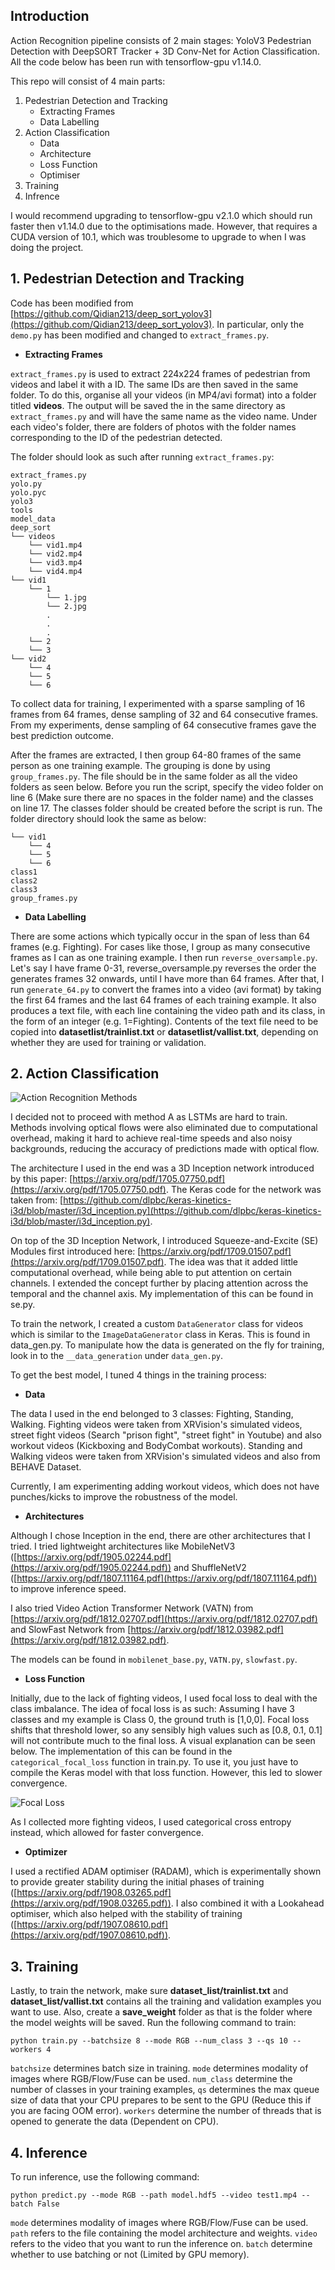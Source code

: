 ## **Introduction**

Action Recognition pipeline consists of 2 main stages: YoloV3 Pedestrian Detection with DeepSORT Tracker + 3D Conv-Net for Action Classification. All the code below has been run with tensorflow-gpu v1.14.0.

This repo will consist of 4 main parts:

 1. Pedestrian Detection and Tracking 
	 - Extracting Frames
	 - Data Labelling
 2. Action Classification
	 - Data
	 - Architecture
	 - Loss Function
	 - Optimiser
 4. Training
 5. Infrence

I would recommend upgrading to tensorflow-gpu v2.1.0 which should run faster then v1.14.0 due to the optimisations made. However, that requires a CUDA version of 10.1, which was troublesome to upgrade to when I was doing the project.

## 1. **Pedestrian Detection and Tracking**

Code has been modified from [https://github.com/Qidian213/deep_sort_yolov3](https://github.com/Qidian213/deep_sort_yolov3). In particular, only the `demo.py` has been modified and changed to `extract_frames.py`.

 - **Extracting Frames**

`extract_frames.py` is used to extract 224x224 frames of pedestrian from videos and label it with a ID. The same IDs are then saved in the same folder. To do this, organise all your videos (in MP4/avi format) into a folder titled **videos**. The output will be saved the in the same directory as `extract_frames.py` and will have the same name as the video name. Under each video's folder, there are folders of photos with the folder names corresponding to the ID of the pedestrian detected.

The folder should look as such after running `extract_frames.py`:
```
extract_frames.py
yolo.py
yolo.pyc
yolo3
tools
model_data
deep_sort
└── videos
    └── vid1.mp4
    └── vid2.mp4
    └── vid3.mp4
    └── vid4.mp4
└── vid1
	└── 1
		└── 1.jpg
		└── 2.jpg
		.
		.
		.
	└── 2
	└── 3
└── vid2
	└── 4
	└── 5
	└── 6
```

To collect data for training, I experimented with a sparse sampling of 16 frames from 64 frames, dense sampling of 32 and 64 consecutive frames. From my experiments, dense sampling of 64 consecutive frames gave the best prediction outcome. 

After the frames are extracted, I then group 64-80 frames of the same person as one training example. The grouping is done by using `group_frames.py`. The file should be in the same folder as all the video folders as seen below. Before you run the script, specify the video folder on line 6 (Make sure there are no spaces in the folder name) and the classes on line 17. The classes folder should be created before the script is run. The folder directory should look the same as below:
```
└── vid1
	└── 4
	└── 5
	└── 6
class1
class2
class3
group_frames.py
```

 - **Data Labelling**

There are some actions which typically occur in the span of less than 64 frames (e.g. Fighting). For cases like those, I group as many consecutive frames as I can as one training example. I then run `reverse_oversample.py`. Let's say I have frame 0-31, reverse_oversample.py reverses the order the generates frames 32 onwards, until I have more than 64 frames. After that, I run `generate_64.py` to convert the frames into a video (avi format) by taking the first 64 frames and the last 64 frames of each training example. It also produces a  text file, with each line containing the video path and its class, in the form of an integer (e.g. 1=Fighting).  Contents of the text file need to be copied into **datasetlist/trainlist.txt** or **datasetlist/vallist.txt**, depending on whether they are used for training or validation.

## **2. Action Classification**


![Action Recognition Methods](methods.PNG)

I decided not to proceed with method A as LSTMs are hard to train. Methods involving optical flows were also eliminated due to computational overhead, making it hard to achieve real-time speeds and also noisy backgrounds, reducing the accuracy of predictions made with optical flow.

The architecture I used in the end was a 3D Inception network introduced by this paper: [https://arxiv.org/pdf/1705.07750.pdf](https://arxiv.org/pdf/1705.07750.pdf). The Keras code for the network was taken from: [https://github.com/dlpbc/keras-kinetics-i3d/blob/master/i3d_inception.py](https://github.com/dlpbc/keras-kinetics-i3d/blob/master/i3d_inception.py).

On top of the 3D Inception Network, I introduced Squeeze-and-Excite (SE) Modules first introduced here: [https://arxiv.org/pdf/1709.01507.pdf](https://arxiv.org/pdf/1709.01507.pdf). The idea was that it added little computational overhead, while being able to put attention on certain channels. I extended the concept further by placing attention across the temporal and the channel axis. My implementation of this can be found in se.py.

To train the network, I created a custom `DataGenerator` class for videos which is similar to the `ImageDataGenerator` class in Keras. This is found in data_gen.py. To manipulate how the data is generated on the fly for training, look in to the `__data_generation` under `data_gen.py`.

To get the best model, I tuned 4 things in the training process:

 - **Data**

The data I used in the end belonged to 3 classes: Fighting, Standing, Walking. Fighting videos were taken from XRVision's simulated videos, street fight videos (Search "prison fight", "street fight" in Youtube) and also workout videos (Kickboxing and BodyCombat workouts). Standing and Walking videos were taken from XRVision's simulated videos and also from BEHAVE Dataset.

Currently, I am experimenting adding workout videos, which does not have punches/kicks to improve the robustness of the model.

 - **Architectures**

Although I chose Inception in the end, there are other architectures that I tried. I tried lightweight architectures like MobileNetV3 ([https://arxiv.org/pdf/1905.02244.pdf](https://arxiv.org/pdf/1905.02244.pdf)) and ShuffleNetV2 ([https://arxiv.org/pdf/1807.11164.pdf](https://arxiv.org/pdf/1807.11164.pdf)) to improve inference speed.

I also tried Video Action Transformer Network (VATN) from [https://arxiv.org/pdf/1812.02707.pdf](https://arxiv.org/pdf/1812.02707.pdf) and SlowFast Network from [https://arxiv.org/pdf/1812.03982.pdf](https://arxiv.org/pdf/1812.03982.pdf).

The models can be found in `mobilenet_base.py`, `VATN.py`, `slowfast.py`.
 - **Loss Function**

Initially, due to the lack of fighting videos, I used focal loss to deal with the class imbalance. The idea of focal loss is as such: Assuming I have 3 classes and my example is Class 0, the ground truth is [1,0,0]. Focal loss shifts that threshold lower, so any sensibly high values such as [0.8, 0.1, 0.1] will not contribute much to the final loss. A visual explanation can be seen below. The implementation of this can be found in the `categorical_focal_loss` function in train.py. To use it, you just have to compile the Keras model with that loss function. However, this led to slower convergence. 


![Focal Loss](focal_loss.PNG)


As I collected more fighting videos, I used categorical cross entropy instead, which allowed for faster convergence.
- **Optimizer**

I used a rectified ADAM optimiser (RADAM), which is experimentally shown to provide greater stability during the initial phases of training ([https://arxiv.org/pdf/1908.03265.pdf](https://arxiv.org/pdf/1908.03265.pdf)). I also combined it with a Lookahead optimiser, which also helped with the stability of training ([https://arxiv.org/pdf/1907.08610.pdf](https://arxiv.org/pdf/1907.08610.pdf)).

## **3. Training**

Lastly, to train the network, make sure **dataset_list/trainlist.txt** and **dataset_list/vallist.txt** contains all the training and validation examples you want to use. Also, create a **save_weight** folder as that is the folder where the model weights will be saved. Run the following command to train:

    python train.py --batchsize 8 --mode RGB --num_class 3 --qs 10 --workers 4 

`batchsize` determines batch size in training. `mode` determines modality of images where RGB/Flow/Fuse can be used. `num_class` determine the number of classes in your training examples, `qs` determines the max queue size of data that your CPU prepares to be sent to the GPU (Reduce this if you are facing OOM error). `workers` determine the number of threads that is opened to generate the data (Dependent on CPU).

## **4. Inference**

To run inference, use the following command:

    python predict.py --mode RGB --path model.hdf5 --video test1.mp4 --batch False

`mode` determines modality of images where RGB/Flow/Fuse can be used. `path` refers to the file containing the model architecture and weights. `video` refers to the video that you want to run the inference on. `batch` determine whether to use batching or not (Limited by GPU memory).